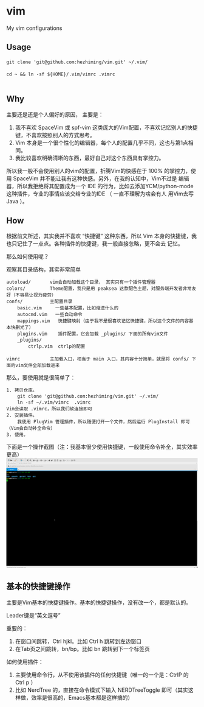 # vim
My vim configurations

## Usage
```
git clone 'git@github.com:hezhiming/vim.git' ~/.vim/

cd ~ && ln -sf ${HOME}/.vim/vimrc .vimrc


```

## Why
主要还是还是个人偏好的原因， 主要是：

1. 我不喜欢 SpaceVim 或 spf-vim 这类庞大的Vim配置，不喜欢记忆别人的快捷键，不喜欢按照别人的方式思考。
2. Vim 本身是一个很个性化的编辑器，每个人的配置几乎不同，这也与第1点相同。
3. 我比较喜欢明确清晰的东西，最好自己对这个东西具有掌控力。

所以我一般不会使用别人的vim的配置，折腾Vim的快感在于 100% 的掌控力，使用 SpaceVim 并不能让我有这种快感。另外，在我的认知中，Vim不过是
编辑器，所以我拒绝将其配置成为一个 IDE 的行为，比如去添加YCM/python-mode这种插件，专业的事情应该交给专业的IDE （ 一直不理解为啥会有人
用Vim去写Java ）。

## How
根据前文所述，其实我并不喜欢 “快捷键” 这种东西，所以 Vim 本身的快捷键，我也只记住了一点点。各种插件的快捷键，我一般直接忽略，更不会去
记忆。

那么如何使用呢？

观察其目录结构，其实非常简单
```
autoload/       vim会自动加载这个目录， 其实只有一个插件管理器
colors/         Theme配置，我只是用 peaksea 这款配色主题，对服务端开发者非常友好（不容易让视力疲劳）
confs/          主配置目录
    basic.vim     一些基本配置，比如缩进什么的
    autocmd.vim   一些自动命令
    mappings.vim   快捷键映射（由于我不是很喜欢记忆快捷键，所以这个文件的内容基本快删光了）
    plugins.vim    插件配置，它会加载 _plugins/ 下面的所有vim文件
    _plugins/
        ctrlp.vim  ctrlp的配置

vimrc           主加载入口，相当于 main 入口，其内容十分简单，就是将 confs/ 下面的vim文件全部加载进来
```

那么，要使用就是很简单了：
```
1. 拷贝仓库。
    git clone 'git@github.com:hezhiming/vim.git' ~/.vim/
    ln -sf ~/.vim/vimrc  .vimrc                                     Vim会读取 .vimrc，所以我们软连接即可
2. 安装插件。
    我使用 PlugVim 管理插件，所以随便打开一个文件，然后运行 PlugInstall 即可 （Vim会自动补全命令）
3. 使用。
```


下面是一个操作截图（注：我基本很少使用快捷键，一般使用命令补全，其实效率更高）
![example](./how_to_do.gif)

## 基本的快捷键操作
主要是Vim基本的快捷键操作。基本的快捷键操作，没有改一个，都是默认的。

Leader键是“英文逗号”

重要的：
1. 在窗口间跳转，Ctrl hjkl。比如 Ctrl h 跳转到左边窗口
2. 在Tab页之间跳转，bn/bp。比如 bn 跳转到下一个标签页

如何使用插件：
1. 主要使用命令行，从不使用该插件的任何快捷键（唯一的一个是：CtrlP 的 Ctrl p ）
2. 比如 NerdTree 的，直接在命令模式下输入 NERDTreeToggle 即可（其实这样做，效率是很高的，Emacs基本都是这样搞的）